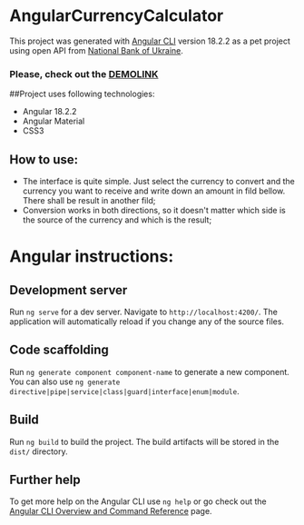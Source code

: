 # AngularCurrencyCalculator

This project was generated with [Angular CLI](https://github.com/angular/angular-cli) version 18.2.2 as a pet project using open API from [National Bank of Ukraine](https://bank.gov.ua/NBU_Exchange/exchange?json).

### Please, check out the [DEMOLINK](https://angular-currency-converter-8zkj.vercel.app/)

##Project uses following technologies:
- Angular 18.2.2
- Angular Material
- CSS3

## How to use:
- The interface is quite simple. Just select the currency to convert and the currency you want to receive and write down an amount in fild bellow. There shall be result in another fild;
- Conversion works in both directions, so it doesn't matter which side is the source of the currency and which is the result;

# Angular instructions:

## Development server

Run `ng serve` for a dev server. Navigate to `http://localhost:4200/`. The application will automatically reload if you change any of the source files.

## Code scaffolding

Run `ng generate component component-name` to generate a new component. You can also use `ng generate directive|pipe|service|class|guard|interface|enum|module`.

## Build

Run `ng build` to build the project. The build artifacts will be stored in the `dist/` directory.

## Further help

To get more help on the Angular CLI use `ng help` or go check out the [Angular CLI Overview and Command Reference](https://angular.dev/tools/cli) page.
